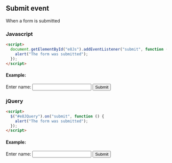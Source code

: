 ## Submit event

When a form is submitted

### Javascript

```html
<script>
  document.getElementById("e8Js").addEventListener("submit", function () {
    alert("The form was submitted");
  });
</script>
```

#### Example:

<form id="e8Js" action="/action_page.php">
  Enter name: <input type="text" name="fname">
  <input type="submit" value="Submit">
</form>

### jQuery

```html
<script>
  $("#e8JQuery").on("submit", function () {
    alert("The form was submitted");
  });
</script>
```

#### Example:

<form id="e8JQuery" action="/action_page.php">
  Enter name: <input type="text" name="fname">
  <input type="submit" value="Submit">
</form>
